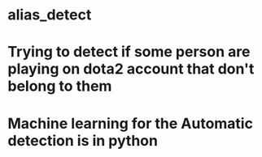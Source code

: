 # alias_detect
# Trying to detect if some person are playing on dota2 account that don't belong to them
# Machine learning for the Automatic detection is in python
